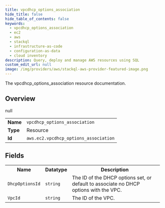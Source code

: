 ```yaml
---
title: vpcdhcp_options_association
hide_title: false
hide_table_of_contents: false
keywords:
  - vpcdhcp_options_association
  - ec2
  - aws
  - stackql
  - infrastructure-as-code
  - configuration-as-data
  - cloud inventory
description: Query, deploy and manage AWS resources using SQL
custom_edit_url: null
image: /img/providers/aws/stackql-aws-provider-featured-image.png
---
```

The vpcdhcp_options_association resource documentation.

## Overview
<table><tbody>
<tr><td><b>Name</b></td><td><code>vpcdhcp_options_association</code></td></tr>
<tr><td><b>Type</b></td><td>Resource</td></tr>
null
<tr><td><b>Id</b></td><td><code>aws.ec2.vpcdhcp_options_association</code></td></tr>
</tbody></table>

## Fields
<table><tbody>
<tr><th>Name</th><th>Datatype</th><th>Description</th></tr>
<tr><td><code>DhcpOptionsId</code></td><td><code>string</code></td><td>The ID of the DHCP options set, or default to associate no DHCP options with the VPC.</td></tr><tr><td><code>VpcId</code></td><td><code>string</code></td><td>The ID of the VPC.</td></tr>
</tbody></table>